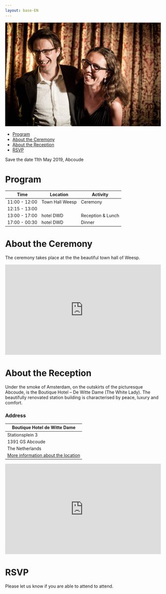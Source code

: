 ```yaml
---
layout: base-EN
---
```


![Tosja and Richard](/images/tr.jpg "Tosja and Richard")

- [Program](#program)
- [About the Ceremony](#about-the-ceremony)
- [About the  Reception](#about-the-reception)
- [RSVP](#rsvp)

Save the date 
11th May 2019, Abcoude

# Program

| Time          | Location        | Activity |
| ------------- | --------------- | -------- |
| 11:00 - 12:00 | Town Hall Weesp | Ceremony |
| 12:15 - 13:00 |                 |          |
| 13:00 - 17:00 | hotel DWD       | Reception & Lunch    |
| 17:00 - 00:30 | hotel DWD       | Dinner   |

# About the Ceremony

The ceremony takes place at the the beautiful town hall of Weesp.

<iframe src="https://www.google.com/maps/embed?pb=!1m14!1m8!1m3!1d9758.096017458554!2d5.0428312!3d52.3064934!3m2!1i1024!2i768!4f13.1!3m3!1m2!1s0x0%3A0xefe4bf795ddbf05!2sGemeente+Weesp!5e0!3m2!1sen!2snl!4v1541433542185" width="100%" height="292" frameborder="0" style="border:0" allowfullscreen></iframe>


# About the Reception

Under the smoke of Amsterdam, on the outskirts of the picturesque Abcoude, is the Boutique Hotel – De Witte Dame (The White Lady). The beautifully renovated station building is characterised by peace, luxury and comfort.


### Address

| Boutique Hotel de Witte Dame |
| --------------- |
| Stationsplein 3 |
| 1391 GS Abcoude |
| The Netherlands |
| [More information about the location](https://www.hoteldwd.nl/en/) |

<iframe src="https://www.google.com/maps/embed?pb=!1m14!1m8!1m3!1d19530.71773399236!2d4.966225277253436!3d52.27353425844868!3m2!1i1024!2i768!4f13.1!3m3!1m2!1s0x0%3A0xcf7673dbed8398e3!2sBoutique+Hotel+De+Witte+Dame!5e0!3m2!1sen!2snl!4v1541432986283" width="100%" height="292" frameborder="0" style="border:0" allowfullscreen></iframe>


# RSVP

Please let us know if you are able to attend to attend.

<!-- EMAIL FORM WILL SHOW UP HERE -->
